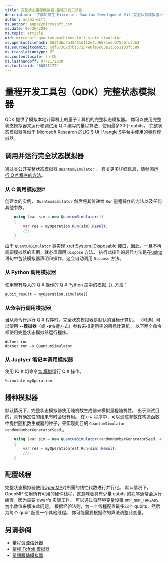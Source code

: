 ```yaml
---
title: 完整状态量程模拟器-量程开发工具包
description: '了解如何在 Microsoft Quantum Development Kit 完全状态模拟器上运行 Q # 程序。'
author: anpaz-msft
ms.author: anpaz@microsoft.com
ms.date: 06/26/2020
ms.topic: article
uid: microsoft.quantum.machines.full-state-simulator
ms.openlocfilehash: 563fdbd2a45461d112e4c46651eddd75c6fc3db2
ms.sourcegitcommit: cdf67362d7b157254e6fe5c63a1c5551183fc589
ms.translationtype: MT
ms.contentlocale: zh-CN
ms.lasthandoff: 07/21/2020
ms.locfileid: "86871172"
---
```

# <a name="quantum-development-kit-qdk-full-state-simulator"></a>量程开发工具包（QDK）完整状态模拟器

QDK 提供了模拟本地计算机上的量子计算机的完整状态模拟器。 你可以使用完整状态模拟器来运行和调试用 Q # 编写的量程算法，使用最多30个 qubits。 完整状态模拟器类似于 Microsoft Research 的[LIQ $ Ui | \rangle $](http://stationq.github.io/Liquid/)平台中使用的量程模拟器。

## <a name="invoking-and-running-the-full-state-simulator"></a>调用并运行完全状态模拟器

通过类公开完整状态模拟器 `QuantumSimulator` 。 有关更多详细信息，请参阅[运行 Q # 程序的方法](xref:microsoft.quantum.guide.host-programs)。

### <a name="invoking-the-simulator-from-c"></a>从 C 调用模拟器#

创建类的实例， `QuantumSimulator` 然后将其传递给 `Run` 量程操作的方法以及任何其他参数。
```csharp
    using (var sim = new QuantumSimulator())
    {
        var res = myOperation.Run(sim).Result;
        ///...
    }
```

由于 `QuantumSimulator` 类实现 <xref:System.IDisposable> 接口，因此，一旦不再需要模拟器的实例，就必须调用 `Dispose` 方法。 执行此操作的最佳方法是在[using](https://docs.microsoft.com/dotnet/csharp/language-reference/keywords/using-statement)语句中包装模拟器声明和操作，这会自动调用 `Dispose` 方法。

### <a name="invoking-the-simulator-from-python"></a>从 Python 调用模拟器

使用带有导入的 Q # 操作的 Q # Python 库中的[模拟（）](https://docs.microsoft.com/python/qsharp/qsharp.loader.qsharpcallable)方法：

```python
qubit_result = myOperation.simulate()
```

### <a name="invoking-the-simulator-from-the-command-line"></a>从命令行调用模拟器

当从命令行运行 Q # 程序时，完全状态模拟器是默认的目标计算机。 （可选）可以使用 **--模拟器**（或 **-s**快捷方式）参数来指定所需的目标计算机。 以下两个命令都使用完整状态模拟器运行程序。 

```dotnetcli
dotnet run
dotnet run -s QuantumSimulator
```

### <a name="invoking-the-simulator-from-juptyer-notebooks"></a>从 Juptyer 笔记本调用模拟器

使用 IQ # 幻命令[% 模拟](xref:microsoft.quantum.iqsharp.magic-ref.simulate)运行 Q # 操作。

```
%simulate myOperation
```
## <a name="seeding-the-simulator"></a>播种模拟器

默认情况下，完整状态模拟器使用随机数生成器来模拟量程随机性。 出于测试目的，具有确定性的结果有时会很有用。 在 c # 程序中，可以通过参数在构造函数中提供随机数生成器的种子，来实现此目的 `QuantumSimulator` `randomNumberGeneratorSeed` 。

```csharp
    using (var sim = new QuantumSimulator(randomNumberGeneratorSeed: 42))
    {
        var res = myOperationTest.Run(sim).Result;
        ///...
    }
```

## <a name="configuring-threads"></a>配置线程

完整状态模拟器使用[OpenMP](http://www.openmp.org/)对所需的线性代数进行并行化。 默认情况下，OpenMP 使用所有可用的硬件线程，这意味着具有少量 qubits 的程序通常会运行缓慢，因为需要 dwarfs 实际工作。 可以通过将环境变量设置 `OMP_NUM_THREADS` 为小数值来解决此问题。 根据经验法则，为一个线程配置最多四个 qubits，然后为每个 qubit 配置一个其他线程。 你可能需要根据你的算法调整此变量。

## <a name="see-also"></a>另请参阅

- [量程资源估计器](xref:microsoft.quantum.machines.resources-estimator)
- [量程 Toffoli 模拟器](xref:microsoft.quantum.machines.toffoli-simulator)
- [量程跟踪模拟器](xref:microsoft.quantum.machines.qc-trace-simulator.intro)